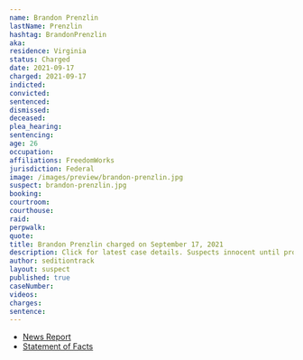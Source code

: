 ```yaml
---
name: Brandon Prenzlin
lastName: Prenzlin
hashtag: BrandonPrenzlin
aka:
residence: Virginia
status: Charged
date: 2021-09-17
charged: 2021-09-17
indicted:
convicted:
sentenced:
dismissed:
deceased:
plea_hearing:
sentencing:
age: 26
occupation:
affiliations: FreedomWorks
jurisdiction: Federal
image: /images/preview/brandon-prenzlin.jpg
suspect: brandon-prenzlin.jpg
booking:
courtroom:
courthouse:
raid:
perpwalk:
quote:
title: Brandon Prenzlin charged on September 17, 2021
description: Click for latest case details. Suspects innocent until proven guilty.
author: seditiontrack
layout: suspect
published: true
caseNumber:
videos:
charges:
sentence:
---
```

- [News Report](https://www.cnn.com/2021/09/23/politics/freedomworks-capitol-riot/index.html)
- [Statement of Facts](https://s3.documentcloud.org/documents/21068083/9-17-21-us-v-brandon-prenzlin-complaint-affidavit.pdf)
